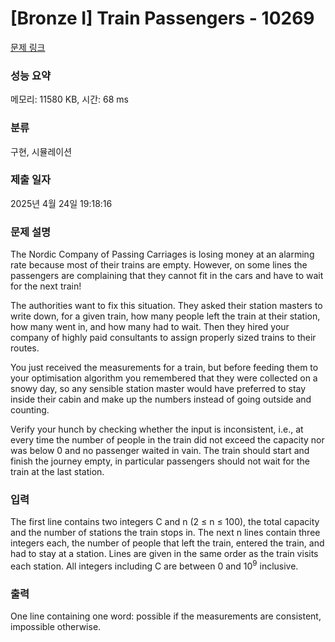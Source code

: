 # [Bronze I] Train Passengers - 10269 

[문제 링크](https://www.acmicpc.net/problem/10269) 

### 성능 요약

메모리: 11580 KB, 시간: 68 ms

### 분류

구현, 시뮬레이션

### 제출 일자

2025년 4월 24일 19:18:16

### 문제 설명

<p>The Nordic Company of Passing Carriages is losing money at an alarming rate because most of their trains are empty. However, on some lines the passengers are complaining that they cannot fit in the cars and have to wait for the next train!</p>

<p>The authorities want to fix this situation. They asked their station masters to write down, for a given train, how many people left the train at their station, how many went in, and how many had to wait. Then they hired your company of highly paid consultants to assign properly sized trains to their routes.</p>

<p>You just received the measurements for a train, but before feeding them to your optimisation algorithm you remembered that they were collected on a snowy day, so any sensible station master would have preferred to stay inside their cabin and make up the numbers instead of going outside and counting.</p>

<p>Verify your hunch by checking whether the input is inconsistent, i.e., at every time the number of people in the train did not exceed the capacity nor was below 0 and no passenger waited in vain. The train should start and finish the journey empty, in particular passengers should not wait for the train at the last station.</p>

### 입력 

 <p>The first line contains two integers C and n (2 ≤ n ≤ 100), the total capacity and the number of stations the train stops in. The next n lines contain three integers each, the number of people that left the train, entered the train, and had to stay at a station. Lines are given in the same order as the train visits each station. All integers including C are between 0 and 10<sup>9</sup> inclusive.</p>

### 출력 

 <p>One line containing one word: possible if the measurements are consistent, impossible otherwise.</p>

